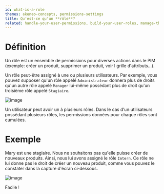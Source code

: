 ```yaml
---
id: what-is-a-role
themes: akeneo-concepts, permissions-settings
title: Qu'est-ce qu'un **rôle**?
related: handle-your-user-permissions, build-your-user-roles, manage-the-interface-and-actions-accesses, manage-the-web-api-permissions
---
```


# Définition
Un rôle est un ensemble de permissions pour diverses actions dans le PIM (exemple: créer un produit, supprimer un produit, voir l grille d'attributs...).

Un rôle peut-être assigné à une ou plusieurs utilisateurs. Par exemple, vous pouvez supposer qu'un rôle appelé `Administrateur` donnera plus de droits qu'un autre rôle appelé `Manager` lui-même possédant plus de droit qu'un troisième rôle appelé `Stagiaire`.

![image](../img/System_users_Profil_edit_grpandroles.png)

Un utilisateur peut avoir un à plusieurs rôles. Dans le cas d'un utilisateurs possédant plusieurs rôles, les permissions données pour chaque rôles sont cumulées.

# Exemple

Mary est une stagiaire. Nous ne souhaitons pas qu'elle puisse créer de nouveaux produits. Ainsi, nous lui avons assigné le rôle `Intern`. Ce rôle ne lui donne pas le droit de créer un nouveau produit, comme vous pouvez le constater dans la capture d'écran ci-dessous. 

![image](../img/System_RolesUsersPermission_MaryIntern.png)

Facile !
